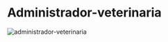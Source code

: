 # Administrador-veterinaria

![administrador-veterinaria](https://user-images.githubusercontent.com/58574759/95741240-4fcc8b00-0c64-11eb-9796-22a1c5e5653f.png)
